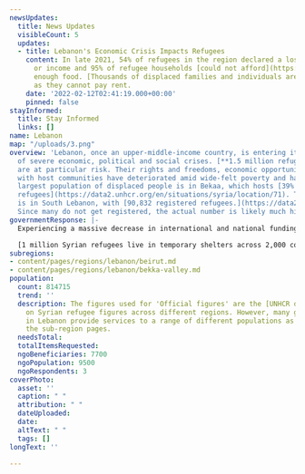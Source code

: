 ```yaml
---
newsUpdates:
  title: News Updates
  visibleCount: 5
  updates:
  - title: Lebanon's Economic Crisis Impacts Refugees
    content: In late 2021, 54% of refugees in the region declared a loss in employment
      or income and 95% of refugee households [could not afford](https://data2.unhcr.org/en/documents/details/90852)
      enough food. [Thousands of displaced families and individuals are facing evictions](https://www.nrc.no/news/2022/february/lebanon-syrian-refugees-face-evictions-as-they-take-desperate-measures-to-survive-the-winter/)
      as they cannot pay rent.
    date: '2022-02-12T02:41:19.000+00:00'
    pinned: false
stayInformed:
  title: Stay Informed
  links: []
name: Lebanon
map: "/uploads/3.png"
overview: 'Lebanon, once an upper-middle-income country, is entering its third year
  of severe economic, political and social crises. [**1.5 million refugees**](https://www.thenewhumanitarian.org/opinion/2022/1/18/Syrian-refugees-Lebanon-help-protection-pressure-leave)
  are at particular risk. Their rights and freedoms, economic opportunities, and relations
  with host communities have deteriorated amid wide-felt poverty and hardship. Lebanon''s
  largest population of displaced people is in Bekaa, which hosts [39% of total registered
  refugees](https://data2.unhcr.org/en/situations/syria/location/71). The lowest population
  is in South Lebanon, with [90,832 registered refugees.](https://data2.unhcr.org/en/situations/syria/location/71)
  Since many do not get registered, the actual number is likely much higher. '
governmentResponse: |-
  Experiencing a massive decrease in international and national funding for refugees, the Lebanese government [has yet to propose a long-term and viable plan](https://apnews.com/article/business-middle-east-lebanon-beirut-hezbollah-6fba3e7874b69381d194a029f51bda49) to improve the situation for refugees and Lebanese citizens struggling to make ends meet. Government restrictions increasing the risk of deportation mean fewer people register as refugees, further isolating them from support systems. [**A 2019 government decision**](https://www.nrc.no/news/2022/february/lebanon-syrian-refugees-face-evictions-as-they-take-desperate-measures-to-survive-the-winter/) preventing settlements from becoming permanent shelters has led to the systematic destruction of homes.

  [1 million Syrian refugees live in temporary shelters across 2,000 communities](https://www.concernusa.org/story/largest-refugee-crises/). Economic insecurity in Lebanon has resulted in [9 out of 10 Syrian refugees falling into extreme poverty](https://ec.europa.eu/echo/news-stories/stories/syrian-refugees-lebanon-between-hammer-and-anvil_en). The lack of legal residency creates barriers to jobs and essential services such as education and healthcare, leaving refugees vulnerable to exploitation, eviction and deportation.
subregions:
- content/pages/regions/lebanon/beirut.md
- content/pages/regions/lebanon/bekka-valley.md
population:
  count: 814715
  trend: ''
  description: The figures used for 'Official figures' are the [UNHCR data](https://data.unhcr.org/en/situations/syria/location/71)
    on Syrian refugee figures across different regions. However, many grassroots groups
    in Lebanon provide services to a range of different populations as explained in
    the sub-region pages.
  needsTotal: 
  totalItemsRequested: 
  ngoBeneficiaries: 7700
  ngoPopulation: 9500
  ngoRespondents: 3
coverPhoto:
  asset: ''
  caption: " "
  attribution: " "
  dateUploaded: 
  date: 
  altText: " "
  tags: []
longText: ''

---
```

